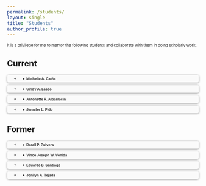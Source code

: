```yaml
---
permalink: /students/
layout: single
title: "Students"
author_profile: true
---
```


It is a privilege for me to mentor the following students and collaborate with them in doing scholarly work.

<style>
details {border: 1px solid #E1E1E1; border-radius: 5px; box-shadow: 0 1px 4px rgba(0, 0, 0, .4); color: #363636; margin: 0 0 .4em; padding: 1%;}
details[open] {background: #E1E1E1;}
summary {background: -webkit-linear-gradient(top, #FAFAFA 50%, #FAFAFA 50%); border-radius: 3px; cursor: pointer; font-size: .65em; font-weight: bold; margin: -1%; padding: 4px 0; position: relative; width: 102%;}
summary:hover, details[open] summary {background: #E1E1E1;}
summary::-webkit-details-marker {display: none}
summary:before{border-radius: 5px; content: "+"; color: #363636; display: block; float: left; font-size: 1.1em; font-weight: bold; margin: -2px 10px 0 10px; padding: 0; text-align: center; width: 20px;}
details[open] summary:before {content: "-"; margin-top: -4px;}
p {font-size: 10;}
</style>

Current
------
<details>
<summary>Michelle A. Caiña</summary>
<p><br>
Master in Information Technology <br>
<b>Determining Pattern Associations of Multiple Intelligence and SHS Strands Using FP-Growth</b>
</p>
</details>

<details>
<summary>Cindy A. Lasco</summary>
<p><br>
Master in Information Technology <br>
<b>A Supervised Learning for Detection of Pests and Diseases on Banana Images</b>
</p>
</details>

<details>
<summary>Antonette R. Albarracin</summary>
<p><br>
Master in Information Technology <br>
<b>Title</b>
</p>
</details>

<details>
<summary>Jennifer L. Pido</summary>
<p><br>
Master in Information Systems <br>
<b>HIVe: A Decision Support and Monitoring Application for HIV Cases</b>
</p>
</details>

Former
------
<details>
<summary>Darell P. Pulvera</summary>
<p><br>
Master in Information Technology, 2019 <br>
<b>EyeRice: A Rice Disease Identification Mobile Application using Deep Convolutional Neural Network</b>
</p>
</details>

<details>
<summary>Vince Joseph W. Venida</summary>
<p><br>
Master in Information Technology, 2019 <br>
<b>Tuberculosis Surveillance, Knowledge Generation and Decision Support System</b>
</p>
</details>

<details>
<summary>Eduardo B. Santiago</summary>
<p><br>
Master in Information Technology, 2019 <br>
<b><a href="/publications/desirable-applicants-prediction/">A Model Based Prediction of Desirable Applicants through Employee’s Perception of Retention and Performance</a></b>
</p>
</details>

<details>
<summary>Jonilyn A. Tejada</summary>
<p><br>
Master in Information Technology, 2018 <br>
<b><a href="/publications/leafcheckit/">LeafCheckIT: A Banana Leaf Analyzer for Identifying Macronutrient Deficiency</a></b>
</p>
</details>
